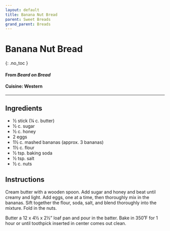 ```yaml
---
layout: default
title: Banana Nut Bread
parent: Sweet Breads
grand_parent: Breads
---
```


# Banana Nut Bread
{: .no_toc }
#### From <i>Beard on Bread</i>

#### Cuisine: Western
---

## Ingredients
<ul>
	<li>½ stick (¼ c. butter)</li>
	<li>½ c. sugar</li>
	<li>½ c. honey</li>
	<li>2 eggs</li>
	<li>1½ c. mashed bananas (approx. 3 bananas)</li>
	<li>1½ c. flour</li>
	<li>½ tsp. baking soda</li>
	<li>½ tsp. salt</li>
	<li>½ c. nuts</li>
</ul>

## Instructions
Cream butter with a wooden spoon. Add sugar and honey and
beat until creamy and light. Add eggs, one at a time, then thoroughly mix in
the bananas. Sift together the flour, soda, salt, and blend thoroughly into the
mixture. Fold in the nuts.

Butter a 12 x 4½ x 2½” loaf pan and pour in the batter. Bake
in 350˚F for 1 hour or until toothpick inserted in center comes out clean.